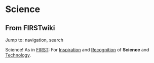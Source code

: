 # Science

## From FIRSTwiki

Jump to: navigation, search

Science! As in [FIRST](first): For [Inspiration](Inspiration "Inspiration") and [Recognition](Recognition "Recognition") of **Science** and [Technology](Technology "Technology").
